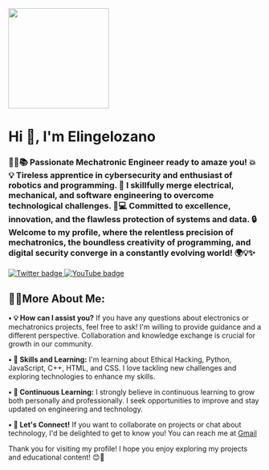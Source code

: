<div id="header" align="left">
  <img src="https://giphy.com/gifs/13HgwGsXF0aiGY" width="200"/>
  <h1 aling="center"> Hi 👋, I'm Elingelozano</h1>
  <h3 aling="center">🔧🤖📚 Passionate Mechatronic Engineer ready to amaze you! 💥💡 Tireless apprentice in cybersecurity and enthusiast       of robotics and programming. 🚀 I skillfully merge electrical, mechanical, and software engineering to overcome technological               challenges. 💪💻 Committed to excellence, innovation, and the flawless protection of systems and data. 🔒 Welcome to my profile, 
    where the relentless precision of mechatronics, the boundless creativity of programming, and digital security converge in a constantly       evolving world! 🌍💡✨
  </h3>
</div
<div id="badges" style="text-align: center;">
  <a href="https://twitter.com/FREDERICKLOZA14" target="_blank">
    <img src="https://img.shields.io/twitter/url?url=https%3A%2F%2Ftwitter.com%2FFREDERICKLOZA14&style=piso&logo=twitter&logoColor=azul&label=TWITTER&color=abcdef"
    alt="Twitter badge" />
  </a>
  <a href="https://www.youtube.com/channel/UCUiCC8V7dfOqVDS-1pG_5tg" target="_blank">
    <img src="https://img.shields.io/youtube/channel/subscribers/UCUiCC8V7dfOqVDS-1pG_5tg?label=YouTube"
    alt="YouTube badge" />
  </a>
</div>


<p><h2> 👨‍💻More About Me: </h2></p>
<b> &bull; 💡 How can I assist you?</b>
If you have any questions about electronics or mechatronics projects, feel free to ask! I'm willing to provide guidance and a different perspective. Collaboration and knowledge exchange is crucial for growth in our community.
  
<b> &bull; 🔧 Skills and Learning:</b>
I'm learning about Ethical Hacking, Python, JavaScript, C++, HTML, and CSS. I love tackling new challenges and exploring technologies to enhance my skills.

<b> &bull; 🌱 Continuous Learning:</b>
I strongly believe in continuous learning to grow both personally and professionally. I seek opportunities to improve and stay updated on engineering and technology.

<b> &bull; 📢 Let's Connect!</b>
If you want to collaborate on projects or chat about technology, I'd be delighted to get to know you! You can reach me at [Gmail](ingfredericklozano@gmail.com)

Thank you for visiting my profile! I hope you enjoy exploring my projects and educational content! 😊🚀

